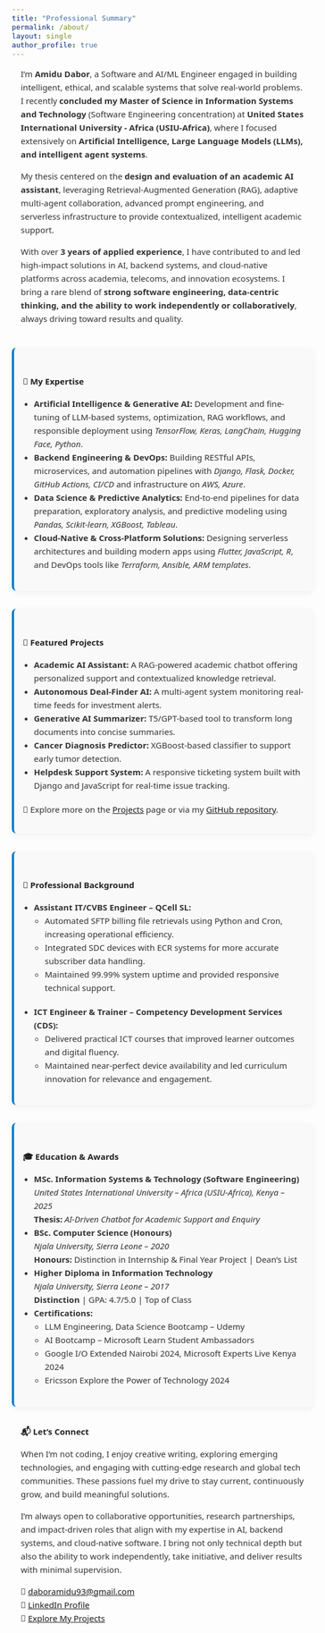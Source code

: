 ```yaml
---
title: "Professional Summary"
permalink: /about/
layout: single
author_profile: true
---
```


<style>
  body, h1, h2, h3, p, li {
    font-family: 'Segoe UI', Roboto, Helvetica, Arial, sans-serif;
    font-size: 15px;
    color: #333;
    line-height: 1.6;
  }
  section {
    padding: 0 1rem;
    max-width: 900px;
    margin-left: auto;
    margin-right: auto;
    margin-bottom: 2.5rem;
  }
  ul {
    padding-left: 1.3em;
    margin-bottom: 1.2rem;
  }
  h2 {
    font-weight: 600;
    color: #222;
    margin-top: 2rem;
    margin-bottom: 1rem;
  }
  .highlight-block {
    background-color: #f9f9f9;
    border-left: 4px solid #007acc;
    padding: 1rem;
    border-radius: 8px;
    margin-bottom: 2rem;
    box-shadow: 0 4px 12px rgba(0,0,0,0.05);
  }
</style>

<section>
  <p>I’m <strong>Amidu Dabor</strong>, a Software and AI/ML Engineer engaged in building intelligent, ethical, and scalable systems that solve real-world problems. I recently <strong>concluded my Master of Science in Information Systems and Technology</strong> (Software Engineering concentration) at <strong>United States International University - Africa (USIU-Africa)</strong>, where I focused extensively on <strong>Artificial Intelligence, Large Language Models (LLMs), and intelligent agent systems</strong>.</p>

  <p>My thesis centered on the <strong>design and evaluation of an academic AI assistant</strong>, leveraging Retrieval-Augmented Generation (RAG), adaptive multi-agent collaboration, advanced prompt engineering, and serverless infrastructure to provide contextualized, intelligent academic support.</p>

  <p>With over <strong>3 years of applied experience</strong>, I have contributed to and led high-impact solutions in AI, backend systems, and cloud-native platforms across academia, telecoms, and innovation ecosystems. I bring a rare blend of <strong>strong software engineering, data-centric thinking, and the ability to work independently or collaboratively</strong>, always driving toward results and quality.</p>
</section>

<section class="highlight-block">
  <h2>🧠 My Expertise</h2>
  <ul>
    <li><strong>Artificial Intelligence & Generative AI:</strong> Development and fine-tuning of LLM-based systems, optimization, RAG workflows, and responsible deployment using <em>TensorFlow, Keras, LangChain, Hugging Face, Python</em>.</li>
    <li><strong>Backend Engineering & DevOps:</strong> Building RESTful APIs, microservices, and automation pipelines with <em>Django, Flask, Docker, GitHub Actions, CI/CD</em> and infrastructure on <em>AWS, Azure</em>.</li>
    <li><strong>Data Science & Predictive Analytics:</strong> End-to-end pipelines for data preparation, exploratory analysis, and predictive modeling using <em>Pandas, Scikit-learn, XGBoost, Tableau</em>.</li>
    <li><strong>Cloud-Native & Cross-Platform Solutions:</strong> Designing serverless architectures and building modern apps using <em>Flutter, JavaScript, R</em>, and DevOps tools like <em>Terraform, Ansible, ARM templates</em>.</li>
  </ul>
</section>

<section class="highlight-block">
  <h2>🚀 Featured Projects</h2>
  <ul>
    <li><strong>Academic AI Assistant:</strong> A RAG-powered academic chatbot offering personalized support and contextualized knowledge retrieval.</li>
    <li><strong>Autonomous Deal-Finder AI:</strong> A multi-agent system monitoring real-time feeds for investment alerts.</li>
    <li><strong>Generative AI Summarizer:</strong> T5/GPT-based tool to transform long documents into concise summaries.</li>
    <li><strong>Cancer Diagnosis Predictor:</strong> XGBoost-based classifier to support early tumor detection.</li>
    <li><strong>Helpdesk Support System:</strong> A responsive ticketing system built with Django and JavaScript for real-time issue tracking.</li>
  </ul>
  <p>🔗 Explore more on the <a href="/projects/">Projects</a> page or via my <a href="https://github.com/Amidu-Dabor/ProjectsEnv.git" target="_blank">GitHub repository</a>.</p>
</section>

<section class="highlight-block">
  <h2>💼 Professional Background</h2>
  <ul>
    <li><strong>Assistant IT/CVBS Engineer – QCell SL:</strong>
      <ul>
        <li>Automated SFTP billing file retrievals using Python and Cron, increasing operational efficiency.</li>
        <li>Integrated SDC devices with ECR systems for more accurate subscriber data handling.</li>
        <li>Maintained 99.99% system uptime and provided responsive technical support.</li>
      </ul>
    </li>
    <li><strong>ICT Engineer & Trainer – Competency Development Services (CDS):</strong>
      <ul>
        <li>Delivered practical ICT courses that improved learner outcomes and digital fluency.</li>
        <li>Maintained near-perfect device availability and led curriculum innovation for relevance and engagement.</li>
      </ul>
    </li>
  </ul>
</section>

<section class="highlight-block">
  <h2>🎓 Education & Awards</h2>
  <ul>
    <li><strong>MSc. Information Systems & Technology (Software Engineering)</strong>  
      <br><em>United States International University – Africa (USIU-Africa), Kenya – 2025</em>  
      <br><strong>Thesis:</strong> <em>AI-Driven Chatbot for Academic Support and Enquiry</em>
    </li>
    <li><strong>BSc. Computer Science (Honours)</strong>  
      <br><em>Njala University, Sierra Leone – 2020</em>  
      <br><strong>Honours:</strong> Distinction in Internship & Final Year Project | Dean’s List
    </li>
    <li><strong>Higher Diploma in Information Technology</strong>  
      <br><em>Njala University, Sierra Leone – 2017</em>  
      <br><strong>Distinction</strong> | GPA: 4.7/5.0 | Top of Class
    </li>
    <li><strong>Certifications:</strong>  
      <ul>
        <li>LLM Engineering, Data Science Bootcamp – Udemy</li>
        <li>AI Bootcamp – Microsoft Learn Student Ambassadors</li>
        <li>Google I/O Extended Nairobi 2024, Microsoft Experts Live Kenya 2024</li>
        <li>Ericsson Explore the Power of Technology 2024</li>
      </ul>
    </li>
  </ul>
</section>

<section>
  <h2>📬 Let’s Connect</h2>
  <p>When I’m not coding, I enjoy creative writing, exploring emerging technologies, and engaging with cutting-edge research and global tech communities. These passions fuel my drive to stay current, continuously grow, and build meaningful solutions.</p>

  <p>I’m always open to collaborative opportunities, research partnerships, and impact-driven roles that align with my expertise in AI, backend systems, and cloud-native software. I bring not only technical depth but also the ability to work independently, take initiative, and deliver results with minimal supervision.</p>

  <p>
    📧 <a href="mailto:daboramidu93@gmail.com">daboramidu93@gmail.com</a><br>
    🔗 <a href="https://www.linkedin.com/in/adabor/" target="_blank">LinkedIn Profile</a><br>
    📂 <a href="/projects/">Explore My Projects</a>
  </p>
</section>
